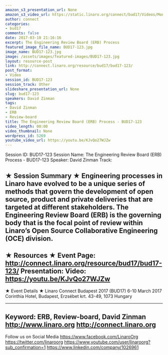 ```yaml
---
amazon_s3_presentation_url: None
amazon_s3_video_url: https://static.linaro.org/connect/bud17/Videos/Monday/BUD17-123%20The%20Engineering%20Review%20Board.mp4
author: connect
categories:
- bud17
comments: false
date: 2017-03-10 21:16:16
excerpt: The Engineering Review Board (ERB) Process
featured_image_file_name: BUD17-123.jpg
image_name: BUD17-123.jpg
image: /assets/images/featured-images/BUD17-123.jpg
layout: resource-post
link: http://connect.linaro.org/resource/bud17/bud17-123/
post_format:
- Video
session_id: BUD17-123
session_track: Other
slideshare_presentation_url: None
slug: bud17-123
speakers: David Zinman
tags:
- David Zinman
- ERB
- Review-board
title: The Engineering Review Board (ERB) Process - BUD17-123
video_length: 00:00
video_thumbnail: None
wordpress_id: 5269
youtube_video_url: https://youtu.be/KJvQo27WJZw
---
```


Session ID: BUD17-123
Session Name: The Engineering Review Board (ERB) Process - BUD17-123
Speaker: David Zinman
Track:


★ Session Summary ★
Engineering processes in Linaro have evolved to be a unique series of methods that govern the development of open source, product and private deliveries that are targeted at different stakeholders. The Engineering Review Board (ERB) is the governing body that is the focal point of review within Linaro’s Open Source Collaborative Engineering (OCE) division.
---------------------------------------------------
★ Resources ★
Event Page: http://connect.linaro.org/resource/bud17/bud17-123/
Presentation:
Video: https://youtu.be/KJvQo27WJZw
---------------------------------------------------

★ Event Details ★
Linaro Connect Budapest 2017 (BUD17)
6-10 March 2017
Corinthia Hotel, Budapest,
Erzsébet krt. 43-49,
1073 Hungary

---------------------------------------------------
Keyword: ERB, Review-board, David Zinman
http://www.linaro.org
http://connect.linaro.org
---------------------------------------------------
Follow us on Social Media
https://www.facebook.com/LinaroOrg
https://twitter.com/linaroorg
https://www.youtube.com/user/linaroorg?sub_confirmation=1
https://www.linkedin.com/company/1026961
